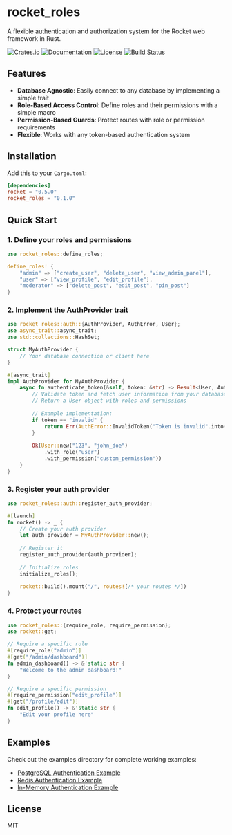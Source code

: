 # rocket_roles

A flexible authentication and authorization system for the Rocket web framework in Rust.

[![Crates.io](https://img.shields.io/crates/v/rocket_roles)](https://crates.io/crates/rocket_roles)
[![Documentation](https://docs.rs/rocket_roles/badge.svg)](https://docs.rs/rocket_roles)
[![License](https://img.shields.io/crates/l/rocket_roles)](LICENSE)
[![Build Status](https://github.com/yourusername/rocket_roles/workflows/CI/badge.svg)](https://github.com/yourusername/rocket_roles/actions)

## Features

- **Database Agnostic**: Easily connect to any database by implementing a simple trait
- **Role-Based Access Control**: Define roles and their permissions with a simple macro
- **Permission-Based Guards**: Protect routes with role or permission requirements
- **Flexible**: Works with any token-based authentication system

## Installation

Add this to your `Cargo.toml`:

```toml
[dependencies]
rocket = "0.5.0"
rocket_roles = "0.1.0"
```

## Quick Start

### 1. Define your roles and permissions

```rust
use rocket_roles::define_roles;

define_roles! {
    "admin" => ["create_user", "delete_user", "view_admin_panel"],
    "user" => ["view_profile", "edit_profile"],
    "moderator" => ["delete_post", "edit_post", "pin_post"]
}
```

### 2. Implement the AuthProvider trait

```rust
use rocket_roles::auth::{AuthProvider, AuthError, User};
use async_trait::async_trait;
use std::collections::HashSet;

struct MyAuthProvider {
    // Your database connection or client here
}

#[async_trait]
impl AuthProvider for MyAuthProvider {
    async fn authenticate_token(&self, token: &str) -> Result<User, AuthError> {
        // Validate token and fetch user information from your database
        // Return a User object with roles and permissions
        
        // Example implementation:
        if token == "invalid" {
            return Err(AuthError::InvalidToken("Token is invalid".into()));
        }
        
        Ok(User::new("123", "john_doe")
            .with_role("user")
            .with_permission("custom_permission"))
    }
}
```

### 3. Register your auth provider

```rust
use rocket_roles::auth::register_auth_provider;

#[launch]
fn rocket() -> _ {
    // Create your auth provider
    let auth_provider = MyAuthProvider::new();
    
    // Register it
    register_auth_provider(auth_provider);
    
    // Initialize roles
    initialize_roles();
    
    rocket::build().mount("/", routes![/* your routes */])
}
```

### 4. Protect your routes

```rust
use rocket_roles::{require_role, require_permission};
use rocket::get;

// Require a specific role
#[require_role("admin")]
#[get("/admin/dashboard")]
fn admin_dashboard() -> &'static str {
    "Welcome to the admin dashboard!"
}

// Require a specific permission
#[require_permission("edit_profile")]
#[get("/profile/edit")]
fn edit_profile() -> &'static str {
    "Edit your profile here"
}
```

## Examples

Check out the examples directory for complete working examples:

- [PostgreSQL Authentication Example](examples/postgres_auth.rs)
- [Redis Authentication Example](examples/redis_auth.rs)
- [In-Memory Authentication Example](examples/memory_auth.rs)

## License

MIT
